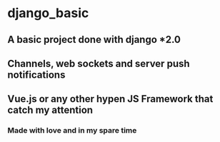 # django_basic
## A basic project done with django *2.0

## Channels, web sockets and server push notifications

## Vue.js or any other hypen JS Framework that catch my attention

### Made with love and in my spare time

